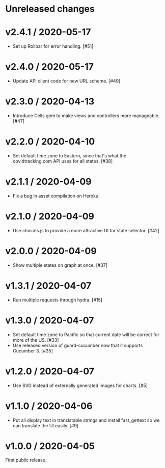 # Unreleased changes

# v2.4.1 / 2020-05-17

- Set up Rollbar for error handling. [#51]

# v2.4.0 / 2020-05-17

- Update API client code for new URL scheme. [#49]

# v2.3.0 / 2020-04-13

- Introduce Cells gem to make views and controllers more manageable. [#47]

# v2.2.0 / 2020-04-10

- Set default time zone to Eastern, since that's what the covidtracking.com API uses for all states. [#38]

# v2.1.1 / 2020-04-09

- Fix a bug in asset compilation on Heroku.

# v2.1.0 / 2020-04-09

- Use choices.js to provide a more attractive UI for state selector. [#42]

# v2.0.0 / 2020-04-09

- Show multiple states on graph at once. [#37]

# v1.3.1 / 2020-04-07

- Run multiple requests through hydra. [#15]

# v1.3.0 / 2020-04-07

- Set default time zone to Pacific so that current date will be correct for more of the US. [#33]
- Use released version of guard-cucumber now that it supports Cucumber 3. [#35]

# v1.2.0 / 2020-04-07

- Use SVG instead of externally generated images for charts. [#5]

# v1.1.0 / 2020-04-06

- Put all display text in translatable strings and install fast_gettext so we can translate the UI easily. [#9]

# v1.0.0 / 2020-04-05

First public release.
